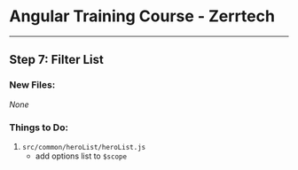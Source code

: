 # Angular Training Course - Zerrtech
-----

## Step 7: Filter List 

### New Files:
*None*

### Things to Do:
1. `src/common/heroList/heroList.js`
   * add options list to `$scope`

